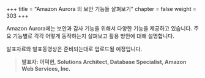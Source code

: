+++
title = "Amazon Aurora 의 보안 기능들 살펴보기"
chapter = false
weight = 303
+++

 Amazon Aurora에는 보안과 감사 기능을 위해서 다양한 기능을 제공하고 있습니다. 주요 기능별로 각각 어떻게 동작하는지 살펴보고 활용 방안에 대해 설명합니다.

발표자료와 발표동영상은 준비되는대로 업로드될 예정입니다.

>  **발표자: 이덕현, Solutions Architect, Database Specialist, Amazon Web Services, Inc.** 
